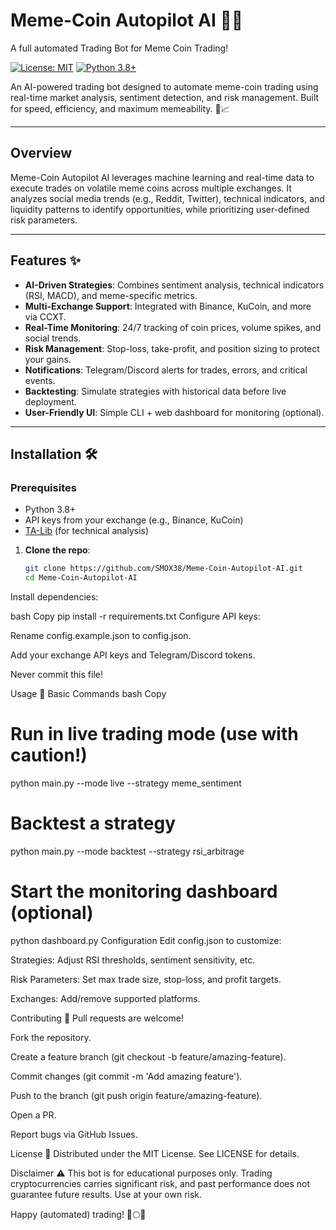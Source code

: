 # Meme-Coin Autopilot AI 🤖🚀
A full automated Trading Bot for Meme Coin Trading!

[![License: MIT](https://img.shields.io/badge/License-MIT-yellow.svg)](https://opensource.org/licenses/MIT)
[![Python 3.8+](https://img.shields.io/badge/Python-3.8%2B-blue.svg)](https://www.python.org/)

An AI-powered trading bot designed to automate meme-coin trading using real-time market analysis, sentiment detection, and risk management. Built for speed, efficiency, and maximum memeability. 💸📈

---

## Overview

Meme-Coin Autopilot AI leverages machine learning and real-time data to execute trades on volatile meme coins across multiple exchanges. It analyzes social media trends (e.g., Reddit, Twitter), technical indicators, and liquidity patterns to identify opportunities, while prioritizing user-defined risk parameters.

---

## Features ✨

- **AI-Driven Strategies**: Combines sentiment analysis, technical indicators (RSI, MACD), and meme-specific metrics.
- **Multi-Exchange Support**: Integrated with Binance, KuCoin, and more via CCXT.
- **Real-Time Monitoring**: 24/7 tracking of coin prices, volume spikes, and social trends.
- **Risk Management**: Stop-loss, take-profit, and position sizing to protect your gains.
- **Notifications**: Telegram/Discord alerts for trades, errors, and critical events.
- **Backtesting**: Simulate strategies with historical data before live deployment.
- **User-Friendly UI**: Simple CLI + web dashboard for monitoring (optional).

---

## Installation 🛠️

### Prerequisites
- Python 3.8+
- API keys from your exchange (e.g., Binance, KuCoin)
- [TA-Lib](https://mrjbq7.github.io/ta-lib/install.html) (for technical analysis)

1. **Clone the repo**:
   ```bash
   git clone https://github.com/SMOX38/Meme-Coin-Autopilot-AI.git
   cd Meme-Coin-Autopilot-AI

Install dependencies:

bash
Copy
pip install -r requirements.txt
Configure API keys:

Rename config.example.json to config.json.

Add your exchange API keys and Telegram/Discord tokens.

Never commit this file!

Usage 🚀
Basic Commands
bash
Copy
# Run in live trading mode (use with caution!)
python main.py --mode live --strategy meme_sentiment

# Backtest a strategy
python main.py --mode backtest --strategy rsi_arbitrage

# Start the monitoring dashboard (optional)
python dashboard.py
Configuration
Edit config.json to customize:

Strategies: Adjust RSI thresholds, sentiment sensitivity, etc.

Risk Parameters: Set max trade size, stop-loss, and profit targets.

Exchanges: Add/remove supported platforms.

Contributing 🤝
Pull requests are welcome!

Fork the repository.

Create a feature branch (git checkout -b feature/amazing-feature).

Commit changes (git commit -m 'Add amazing feature').

Push to the branch (git push origin feature/amazing-feature).

Open a PR.

Report bugs via GitHub Issues.

License 📄
Distributed under the MIT License. See LICENSE for details.

Disclaimer ⚠️
This bot is for educational purposes only. Trading cryptocurrencies carries significant risk, and past performance does not guarantee future results. Use at your own risk.

Happy (automated) trading! 🐶🌕🚀
